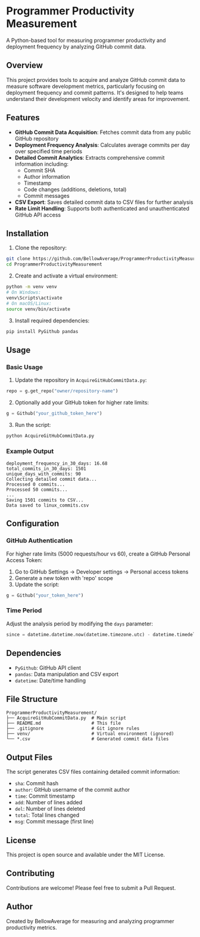 # Programmer Productivity Measurement

A Python-based tool for measuring programmer productivity and deployment frequency by analyzing GitHub commit data.

## Overview

This project provides tools to acquire and analyze GitHub commit data to measure software development metrics, particularly focusing on deployment frequency and commit patterns. It's designed to help teams understand their development velocity and identify areas for improvement.

## Features

- **GitHub Commit Data Acquisition**: Fetches commit data from any public GitHub repository
- **Deployment Frequency Analysis**: Calculates average commits per day over specified time periods
- **Detailed Commit Analytics**: Extracts comprehensive commit information including:
  - Commit SHA
  - Author information
  - Timestamp
  - Code changes (additions, deletions, total)
  - Commit messages
- **CSV Export**: Saves detailed commit data to CSV files for further analysis
- **Rate Limit Handling**: Supports both authenticated and unauthenticated GitHub API access

## Installation

1. Clone the repository:
```bash
git clone https://github.com/BellowAverage/ProgrammerProductivityMeasurement.git
cd ProgrammerProductivityMeasurement
```

2. Create and activate a virtual environment:
```bash
python -m venv venv
# On Windows:
venv\Scripts\activate
# On macOS/Linux:
source venv/bin/activate
```

3. Install required dependencies:
```bash
pip install PyGithub pandas
```

## Usage

### Basic Usage

1. Update the repository in `AcquireGitHubCommitData.py`:
```python
repo = g.get_repo("owner/repository-name")
```

2. Optionally add your GitHub token for higher rate limits:
```python
g = Github("your_github_token_here")
```

3. Run the script:
```bash
python AcquireGitHubCommitData.py
```

### Example Output

```
deployment_frequency_in_30_days: 16.68
total_commits_in_30_days: 1501
unique_days_with_commits: 90
Collecting detailed commit data...
Processed 0 commits...
Processed 50 commits...
...
Saving 1501 commits to CSV...
Data saved to linux_commits.csv
```

## Configuration

### GitHub Authentication

For higher rate limits (5000 requests/hour vs 60), create a GitHub Personal Access Token:

1. Go to GitHub Settings → Developer settings → Personal access tokens
2. Generate a new token with 'repo' scope
3. Update the script:
```python
g = Github("your_token_here")
```

### Time Period

Adjust the analysis period by modifying the `days` parameter:
```python
since = datetime.datetime.now(datetime.timezone.utc) - datetime.timedelta(days=30)
```

## Dependencies

- `PyGithub`: GitHub API client
- `pandas`: Data manipulation and CSV export
- `datetime`: Date/time handling

## File Structure

```
ProgrammerProductivityMeasurement/
├── AcquireGitHubCommitData.py  # Main script
├── README.md                   # This file
├── .gitignore                  # Git ignore rules
├── venv/                       # Virtual environment (ignored)
└── *.csv                       # Generated commit data files
```

## Output Files

The script generates CSV files containing detailed commit information:
- `sha`: Commit hash
- `author`: GitHub username of the commit author
- `time`: Commit timestamp
- `add`: Number of lines added
- `del`: Number of lines deleted
- `total`: Total lines changed
- `msg`: Commit message (first line)

## License

This project is open source and available under the MIT License.

## Contributing

Contributions are welcome! Please feel free to submit a Pull Request.

## Author

Created by BellowAverage for measuring and analyzing programmer productivity metrics. 